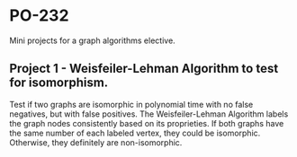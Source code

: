 # PO-232
Mini projects for a graph algorithms elective.
## Project 1 - Weisfeiler-Lehman Algorithm to test for isomorphism.
Test if two graphs are isomorphic in polynomial time with no false negatives, but with false positives. The Weisfeiler-Lehman Algorithm labels the graph nodes consistently based on its proprieties. If both graphs have the same number of each labeled vertex, they could be isomorphic. Otherwise, they definitely are non-isomorphic.
